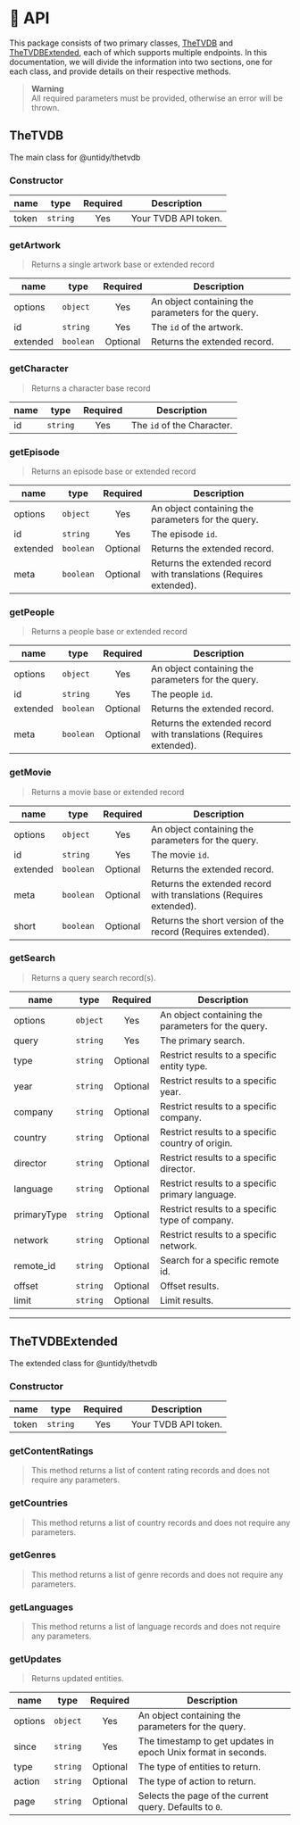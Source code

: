 # :rocket: API

This package consists of two primary classes, [TheTVDB](#thetvdb) and
[TheTVDBExtended](#thetvdbextended), each of which supports multiple endpoints. In this
documentation, we will divide the information into two sections, one for each class, and provide
details on their respective methods.

> **Warning**  
> All required parameters must be provided, otherwise an error will be thrown.

## TheTVDB

The main class for @untidy/thetvdb

### Constructor

| name  | type     | Required | Description          |
| ----- | -------- | :------: | -------------------- |
| token | `string` |   Yes    | Your TVDB API token. |

### getArtwork

> Returns a single artwork base or extended record

| name     | type      | Required | Description                                        |
| -------- | --------- | :------: | -------------------------------------------------- |
| options  | `object`  |   Yes    | An object containing the parameters for the query. |
| id       | `string`  |   Yes    | The `id` of the artwork.                           |
| extended | `boolean` | Optional | Returns the extended record.                       |

### getCharacter

> Returns a character base record

| name | type     | Required | Description                |
| ---- | -------- | :------: | -------------------------- |
| id   | `string` |   Yes    | The `id` of the Character. |

### getEpisode

> Returns an episode base or extended record

| name     | type      | Required | Description                                                        |
| -------- | --------- | :------: | ------------------------------------------------------------------ |
| options  | `object`  |   Yes    | An object containing the parameters for the query.                 |
| id       | `string`  |   Yes    | The episode `id`.                                                  |
| extended | `boolean` | Optional | Returns the extended record.                                       |
| meta     | `boolean` | Optional | Returns the extended record with translations (Requires extended). |

### getPeople

> Returns a people base or extended record

| name     | type      | Required | Description                                                        |
| -------- | --------- | :------: | ------------------------------------------------------------------ |
| options  | `object`  |   Yes    | An object containing the parameters for the query.                 |
| id       | `string`  |   Yes    | The people `id`.                                                   |
| extended | `boolean` | Optional | Returns the extended record.                                       |
| meta     | `boolean` | Optional | Returns the extended record with translations (Requires extended). |

### getMovie

> Returns a movie base or extended record

| name     | type      | Required | Description                                                        |
| -------- | --------- | :------: | ------------------------------------------------------------------ |
| options  | `object`  |   Yes    | An object containing the parameters for the query.                 |
| id       | `string`  |   Yes    | The movie `id`.                                                    |
| extended | `boolean` | Optional | Returns the extended record.                                       |
| meta     | `boolean` | Optional | Returns the extended record with translations (Requires extended). |
| short    | `boolean` | Optional | Returns the short version of the record (Requires extended).       |

### getSearch

> Returns a query search record(s).

| name        | type     | Required | Description                                        |
| ----------- | -------- | :------: | -------------------------------------------------- |
| options     | `object` |   Yes    | An object containing the parameters for the query. |
| query       | `string` |   Yes    | The primary search.                                |
| type        | `string` | Optional | Restrict results to a specific entity type.        |
| year        | `string` | Optional | Restrict results to a specific year.               |
| company     | `string` | Optional | Restrict results to a specific company.            |
| country     | `string` | Optional | Restrict results to a specific country of origin.  |
| director    | `string` | Optional | Restrict results to a specific director.           |
| language    | `string` | Optional | Restrict results to a specific primary language.   |
| primaryType | `string` | Optional | Restrict results to a specific type of company.    |
| network     | `string` | Optional | Restrict results to a specific network.            |
| remote_id   | `string` | Optional | Search for a specific remote id.                   |
| offset      | `string` | Optional | Offset results.                                    |
| limit       | `string` | Optional | Limit results.                                     |

---

## TheTVDBExtended

The extended class for @untidy/thetvdb

### Constructor

| name  | type     | Required | Description          |
| ----- | -------- | :------: | -------------------- |
| token | `string` |   Yes    | Your TVDB API token. |

### getContentRatings

> This method returns a list of content rating records and does not require any parameters.

### getCountries

> This method returns a list of country records and does not require any parameters.

### getGenres

> This method returns a list of genre records and does not require any parameters.

### getLanguages

> This method returns a list of language records and does not require any parameters.

### getUpdates

> Returns updated entities.

| name    | type     | Required | Description                                                   |
| ------- | -------- | :------: | ------------------------------------------------------------- |
| options | `object` |   Yes    | An object containing the parameters for the query.            |
| since   | `string` |   Yes    | The timestamp to get updates in epoch Unix format in seconds. |
| type    | `string` | Optional | The type of entities to return.                               |
| action  | `string` | Optional | The type of action to return.                                 |
| page    | `string` | Optional | Selects the page of the current query. Defaults to `0`.       |

